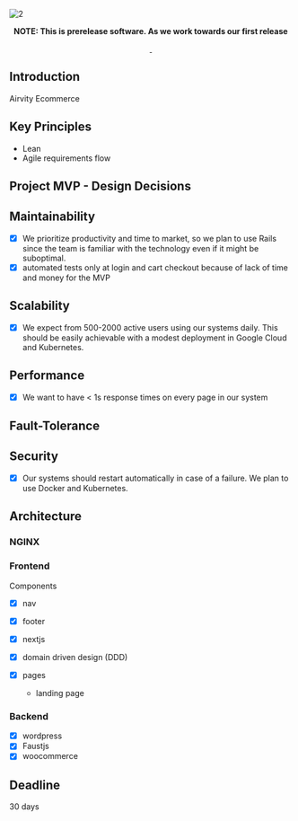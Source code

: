 ![2](https://user-images.githubusercontent.com/31682578/169808246-7ce1f8c4-cb6e-45e9-9b97-00a95cae6bed.png)

<p align="center">
  <strong>
    NOTE: This is prerelease software. As we work towards our first release
  </strong>
</p>

<p align="center">
  <a aria-label="NPM version" href="https://www.npmjs.com/package/@faustjs/core">
    <img alt="" src="https://img.shields.io/npm/v/@faustjs/core?color=7e5cef&style=for-the-badge">
  </a>

  <a aria-label="License" href="https://github.com/wpengine/faustjs/blob/canary/LICENSE">
    <img alt="" src="https://img.shields.io/npm/l/@faustjs/core?color=7e5cef&style=for-the-badge">
  </a>
</p>

## Introduction

Airvity Ecommerce

## Key Principles

-   Lean
-   Agile requirements flow

## Project MVP - Design Decisions

## Maintainability

-   [x] We prioritize productivity and time to market, so we plan to use Rails since the team is familiar with the technology even if it might be suboptimal.
-   [x] automated tests only at login and cart checkout because of lack of time and money for the MVP

## Scalability

-   [x] We expect from 500-2000 active users using our systems daily. This should be easily achievable with a modest deployment in Google Cloud and Kubernetes.

## Performance

-   [x] We want to have < 1s response times on every page in our system

## Fault-Tolerance

## Security

-   [x] Our systems should restart automatically in case of a failure. We plan to use Docker and Kubernetes.

## Architecture

### NGINX

### Frontend

Components

- [X] nav
- [X] footer

- [x] nextjs
- [x] domain driven design (DDD)
- [X] pages
  - landing page

### Backend

-   [x] wordpress
-   [x] Faustjs
-   [x] woocommerce

## Deadline

30 days

